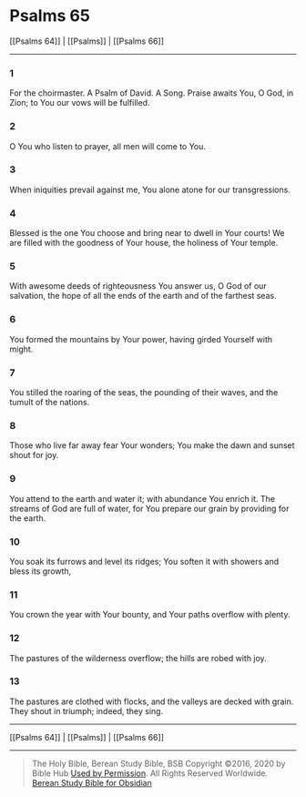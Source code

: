 # Psalms 65

[[Psalms 64]] | [[Psalms]] | [[Psalms 66]]

---

### 1
For the choirmaster. A Psalm of David. A Song. Praise awaits You, O God, in Zion; to You our vows will be fulfilled.

### 2
O You who listen to prayer, all men will come to You.

### 3
When iniquities prevail against me, You alone atone for our transgressions.

### 4
Blessed is the one You choose and bring near to dwell in Your courts! We are filled with the goodness of Your house, the holiness of Your temple.

### 5
With awesome deeds of righteousness You answer us, O God of our salvation, the hope of all the ends of the earth and of the farthest seas.

### 6
You formed the mountains by Your power, having girded Yourself with might.

### 7
You stilled the roaring of the seas, the pounding of their waves, and the tumult of the nations.

### 8
Those who live far away fear Your wonders; You make the dawn and sunset shout for joy.

### 9
You attend to the earth and water it; with abundance You enrich it. The streams of God are full of water, for You prepare our grain by providing for the earth.

### 10
You soak its furrows and level its ridges; You soften it with showers and bless its growth,

### 11
You crown the year with Your bounty, and Your paths overflow with plenty.

### 12
The pastures of the wilderness overflow; the hills are robed with joy.

### 13
The pastures are clothed with flocks, and the valleys are decked with grain. They shout in triumph; indeed, they sing.

---

[[Psalms 64]] | [[Psalms]] | [[Psalms 66]]

---

> The Holy Bible, Berean Study Bible, BSB
> Copyright &copy;2016, 2020 by Bible Hub
> [Used by Permission](https://berean.bible/terms.htm). All Rights Reserved Worldwide.
> [Berean Study Bible for Obsidian](https://github.com/gapmiss/berean-study-bible-for-obsidian)

